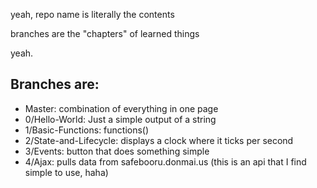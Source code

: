 yeah, repo name is literally the contents

branches are the "chapters" of learned things

yeah.

## Branches are:
 - Master: combination of everything in one page
 - 0/Hello-World: Just a simple output of a string
 - 1/Basic-Functions: functions()
 - 2/State-and-Lifecycle: displays a clock where it ticks per second
 - 3/Events: button that does something simple
 - 4/Ajax: pulls data from safebooru.donmai.us (this is an api that I find simple to use, haha)